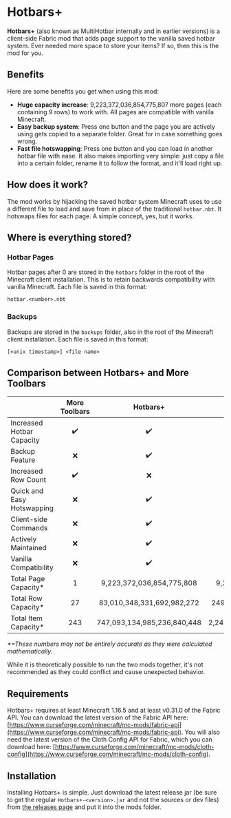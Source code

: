 # Hotbars+
**Hotbars+** (also known as MultiHotbar internally and in earlier versions) is a client-side Fabric mod that adds page support to the vanilla saved hotbar system. Ever needed more space to store your items? If so, then this is the mod for you.

## Benefits
Here are some benefits you get when using this mod:
* **Huge capacity increase**: 9,223,372,036,854,775,807 more pages (each containing 9 rows) to work with. All pages are compatible with vanilla Minecraft.
* **Easy backup system**: Press one button and the page you are actively using gets copied to a separate folder. Great for in case something goes wrong.
* **Fast file hotswapping**: Press one button and you can load in another hotbar file with ease. It also makes importing very simple: just copy a file into a certain folder, rename it to follow the format, and it'll load right up.

## How does it work?
The mod works by hijacking the saved hotbar system Minecraft uses to use a different file to load and save from in place of the traditional `hotbar.nbt`. It hotswaps files for each page. A simple concept, yes, but it works.

## Where is everything stored?

### Hotbar Pages
Hotbar pages after 0 are stored in the `hotbars` folder in the root of the Minecraft client installation. This is to retain backwards compatibility with vanilla Minecraft. Each file is saved in this format:
```none
hotbar.<number>.nbt
```

### Backups
Backups are stored in the `backups` folder, also in the root of the Minecraft client installation. Each file is saved in this format: 
```none
[<unix timestamp>] <file name>
```

## Comparison between Hotbars+ and More Toolbars
|   | More Toolbars | Hotbars+ | Both
| - | :-----------: | :------: | :--:
| Increased Hotbar Capacity  | :heavy_check_mark: | :heavy_check_mark:          | :heavy_check_mark:
| Backup Feature             | :x:                | :heavy_check_mark:          | :heavy_check_mark:
| Increased Row Count        | :heavy_check_mark: | :x:                         | :heavy_check_mark
| Quick and Easy Hotswapping | :x:                | :heavy_check_mark:          | :heavy_check_mark:
| Client-side Commands       | :x:                | :heavy_check_mark:          | :heavy_check_mark:
| Actively Maintained        | :x:                | :heavy_check_mark:          | :grey_question:
| Vanilla Compatibility      | :x:                | :heavy_check_mark:          | :x:
| Total Page Capacity*       | 1                  | 9,223,372,036,854,775,808   | 9,223,372,036,854,775,808
| Total Row Capacity*        | 27                 | 83,010,348,331,692,982,272  | 249,031,044,995,078,946,816
| Total Item Capacity*       | 243                | 747,093,134,985,236,840,448 | 2,241,279,404,955,710,521,344
*\*=These numbers may not be entirely accurate as they were calculated mathematically.*

While it is theoretically possible to run the two mods together, it's not recommended as they could conflict and cause unexpected behavior.

## Requirements
Hotbars+ requires at least Minecraft 1.16.5 and at least v0.31.0 of the Fabric API. You can download the latest version of the Fabric API here: [https://www.curseforge.com/minecraft/mc-mods/fabric-api](https://www.curseforge.com/minecraft/mc-mods/fabric-api). You will also need the latest version of the Cloth Config API for Fabric, which you can download here: [https://www.curseforge.com/minecraft/mc-mods/cloth-config](https://www.curseforge.com/minecraft/mc-mods/cloth-config). 

## Installation
Installing Hotbars+ is simple. Just download the latest release jar (be sure to get the regular `Hotbars+-<version>.jar` and not the sources or dev files) from [the releases page](https://github.com/VideoGameSmash12/HotbarsPlus/releases/) and put it into the mods folder.